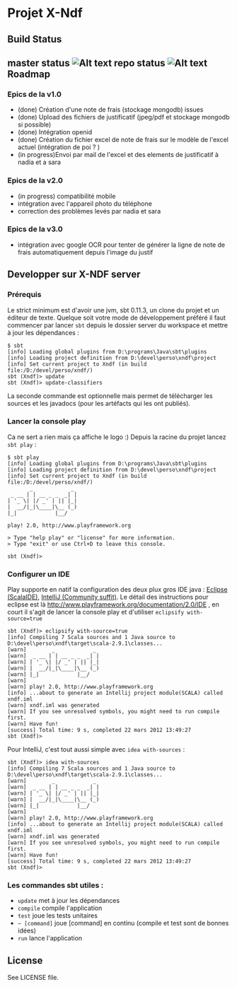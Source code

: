 Projet X-Ndf
==========
Build Status
----------
master status ![Alt text](https://secure.travis-ci.org/jeantil/xndf.png?branch=master)
repo status ![Alt text](https://secure.travis-ci.org/jeantil/xndf.png)
Roadmap
----------
### Epics de la v1.0
- (done) Création d'une note de frais (stockage mongodb) issues 
- (done) Upload des fichiers de justificatif (jpeg/pdf et stockage mongodb si possible)
- (done) Intégration openid
- (done) Création du fichier excel de note de frais sur le modèle de l'excel actuel (intégration de poi ? )
- (in progress)Envoi par mail de l'excel et des elements de justificatif à nadia et a sara

### Epics de la v2.0
- (in progress) compatibilité mobile
- intégration avec l'appareil photo du téléphone
- correction des problèmes levés par nadia et sara 

### Epics de la v3.0
- intégration avec google OCR pour tenter de générer la ligne de note de frais automatiquement depuis l'image du justif

Developper sur X-NDF server
----------
### Prérequis
Le strict minimum est d'avoir une jvm, sbt 0.11.3, un clone du projet et un éditeur de texte.
Quelque soit votre mode de développement préféré il faut commencer par lancer `sbt` depuis le dossier server du workspace et mettre à jour les dépendances :

    $ sbt
    [info] Loading global plugins from D:\programs\Java\sbt\plugins
    [info] Loading project definition from D:\devel\perso\xndf\project
    [info] Set current project to Xndf (in build file:/D:/devel/perso/xndf/)
    sbt (Xndf)> update
    sbt (Xndf)> update-classifiers 
La seconde commande est optionnelle mais permet de télécharger les sources et les javadocs (pour les artéfacts qui les ont publiés). 

### Lancer la console play
Ca ne sert a rien mais ça affiche le logo :) Depuis la racine du projet lancez `sbt play` :

    $ sbt play
    [info] Loading global plugins from D:\programs\Java\sbt\plugins
    [info] Loading project definition from D:\devel\perso\xndf\project
    [info] Set current project to Xndf (in build file:/D:/devel/perso/xndf/)
           _            _
     _ __ | | __ _ _  _| |
    | '_ \| |/ _' | || |_|
    |  __/|_|\____|\__ (_)
    |_|            |__/
    
    play! 2.0, http://www.playframework.org
    
    > Type "help play" or "license" for more information.
    > Type "exit" or use Ctrl+D to leave this console.
    
    sbt (Xndf)>

### Configurer un IDE
Play supporte en natif la configuration des deux plux gros IDE java : [Eclipse (ScalaIDE)](http://scala-ide.org/download/current.html), [IntelliJ (Community suffit)](http://confluence.jetbrains.net/display/IDEADEV/IDEA+11.1+EAP). Le détail des instructions pour eclipse est là http://www.playframework.org/documentation/2.0/IDE , en court il s'agit de lancer la console play et d'utiliser `eclipsify with-source=true` 
    
    sbt (Xndf)> eclipsify with-source=true
    [info] Compiling 7 Scala sources and 1 Java source to D:\devel\perso\xndf\target\scala-2.9.1\classes...
    [warn]        _            _
    [warn]  _ __ | | __ _ _  _| |
    [warn] | '_ \| |/ _' | || |_|
    [warn] |  __/|_|\____|\__ (_)
    [warn] |_|            |__/
    [warn]
    [warn] play! 2.0, http://www.playframework.org
    [info] ...about to generate an Intellij project module(SCALA) called xndf.iml
    [warn] xndf.iml was generated
    [warn] If you see unresolved symbols, you might need to run compile first.
    [warn] Have fun!
    [success] Total time: 9 s, completed 22 mars 2012 13:49:27
    sbt (Xndf)>

Pour IntelliJ, c'est tout aussi simple avec `idea with-sources` : 

    sbt (Xndf)> idea with-sources
    [info] Compiling 7 Scala sources and 1 Java source to D:\devel\perso\xndf\target\scala-2.9.1\classes...
    [warn]        _            _
    [warn]  _ __ | | __ _ _  _| |
    [warn] | '_ \| |/ _' | || |_|
    [warn] |  __/|_|\____|\__ (_)
    [warn] |_|            |__/
    [warn]
    [warn] play! 2.0, http://www.playframework.org
    [info] ...about to generate an Intellij project module(SCALA) called xndf.iml
    [warn] xndf.iml was generated
    [warn] If you see unresolved symbols, you might need to run compile first.
    [warn] Have fun!
    [success] Total time: 9 s, completed 22 mars 2012 13:49:27
    sbt (Xndf)>

### Les commandes sbt utiles : 

- `update` met à jour les dépendances
- `compile` compile l'application
- `test` joue les tests unitaires
- `~ [command]` joue [command] en continu (compile et test sont de bonnes idées)
- `run` lance l'application


License
--------

See LICENSE file.